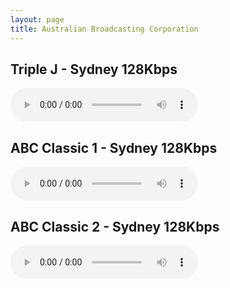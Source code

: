 ```yaml
---
layout: page
title: Australian Broadcasting Corporation
---
```



## Triple J - Sydney 128Kbps

<html>
<head>
  <title>HLS Audio Player</title>
  <script src="https://cdn.jsdelivr.net/npm/hls.js@1"></script> <!-- Include the HLS.js library -->
</head>
<body>
  <audio id="audioPlayer" controls></audio> <!-- Create an audio element with controls -->

  <script>
    if (Hls.isSupported()) {
      var audio = document.getElementById('audioPlayer');
      var hls = new Hls();
      
      hls.loadSource('https://mediaserviceslive.akamaized.net/hls/live/2038308/triplejnsw/masterhq.m3u8'); // Provide the path to your .m3u8 file
      hls.attachMedia(audio);

    }
  </script>
</body>
</html>


## ABC Classic 1 - Sydney 128Kbps

<html>
<head>
  <title>HLS Audio Player</title>
  <script src="https://cdn.jsdelivr.net/npm/hls.js@1"></script> <!-- Include the HLS.js library -->
</head>
<body>
  <audio id="audioPlayer" controls></audio> <!-- Create an audio element with controls -->

  <script>
    if (Hls.isSupported()) {
      var audio = document.getElementById('audioPlayer');
      var hls = new Hls();
      
      hls.loadSource('https://mediaserviceslive.akamaized.net/hls/live/2038316/classicfmnsw/masterhq.m3u8'); // Provide the path to your .m3u8 file
      hls.attachMedia(audio);

    }
  </script>
</body>
</html>


## ABC Classic 2 - Sydney 128Kbps

<html>
<head>
  <title>HLS Audio Player</title>
  <script src="https://cdn.jsdelivr.net/npm/hls.js@1"></script> <!-- Include the HLS.js library -->
</head>
<body>
  <audio id="audioPlayer" controls></audio> <!-- Create an audio element with controls -->

  <script>
    if (Hls.isSupported()) {
      var audio = document.getElementById('audioPlayer');
      var hls = new Hls();
      
      hls.loadSource('https://mediaserviceslive.akamaized.net/hls/live/2038317/classic2/masterhq.m3u8'); // Provide the path to your .m3u8 file
      hls.attachMedia(audio);

    }
  </script>
</body>
</html>

